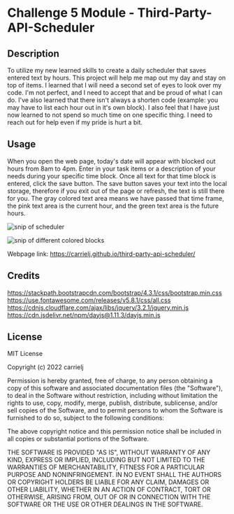 # Challenge 5 Module - Third-Party-API-Scheduler

## Description
To utilize my new learned skills to create a daily scheduler that saves entered text by hours. This project will help me map out my day and stay on top of items. I learned that I will need a second set of eyes to look over my code. I'm not perfect, and I need to accept that and be proud of what I can do. I've also learned that there isn't always a shorten code (example: you may have to list each hour out in it's own block). I also feel that I have just now learned to not spend so much time on one specific thing. I need to reach out for help even if my pride is hurt a bit. 

## Usage
When you open the web page, today's date will appear with blocked out hours from 8am to 4pm. Enter in your task items or a description of your needs during your specific time block. Once all text for that time block is entered, click the save button. The save button saves your text into the local storage, therefore if you exit out of the page or refresh, the text is still there for you. The gray colored text area means we have passed that time frame, the pink text area is the current hour, and the green text area is the future hours.

![snip of scheduler](https://user-images.githubusercontent.com/114967552/204358212-58688124-020f-4a54-b2b2-c171e633f2e3.JPG)

![snip of different colored blocks](https://user-images.githubusercontent.com/114967552/204358200-90c70f35-22a1-499b-8c04-1e5634660b4f.JPG)

Webpage link: https://carrielj.github.io/third-party-api-scheduler/

## Credits
https://stackpath.bootstrapcdn.com/bootstrap/4.3.1/css/bootstrap.min.css
https://use.fontawesome.com/releases/v5.8.1/css/all.css
https://cdnjs.cloudflare.com/ajax/libs/jquery/3.2.1/jquery.min.js
https://cdn.jsdelivr.net/npm/dayjs@1.11.3/dayjs.min.js

## License
MIT License

Copyright (c) 2022 carrielj

Permission is hereby granted, free of charge, to any person obtaining a copy
of this software and associated documentation files (the "Software"), to deal
in the Software without restriction, including without limitation the rights
to use, copy, modify, merge, publish, distribute, sublicense, and/or sell
copies of the Software, and to permit persons to whom the Software is
furnished to do so, subject to the following conditions:

The above copyright notice and this permission notice shall be included in all
copies or substantial portions of the Software.

THE SOFTWARE IS PROVIDED "AS IS", WITHOUT WARRANTY OF ANY KIND, EXPRESS OR
IMPLIED, INCLUDING BUT NOT LIMITED TO THE WARRANTIES OF MERCHANTABILITY,
FITNESS FOR A PARTICULAR PURPOSE AND NONINFRINGEMENT. IN NO EVENT SHALL THE
AUTHORS OR COPYRIGHT HOLDERS BE LIABLE FOR ANY CLAIM, DAMAGES OR OTHER
LIABILITY, WHETHER IN AN ACTION OF CONTRACT, TORT OR OTHERWISE, ARISING FROM,
OUT OF OR IN CONNECTION WITH THE SOFTWARE OR THE USE OR OTHER DEALINGS IN THE
SOFTWARE.
